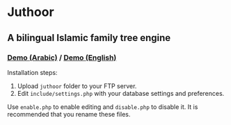 # Juthoor
## A bilingual Islamic family tree engine

### [Demo (Arabic)](http://issaissa.net/juthoor/) / [Demo (English)](http://issaissa.net/juthooren/)

Installation steps:
1. Upload `juthoor` folder to your FTP server.
2. Edit `include/settings.php` with your database settings and preferences.

Use `enable.php` to enable editing and `disable.php` to disable it. It is recommended that you rename these files.

